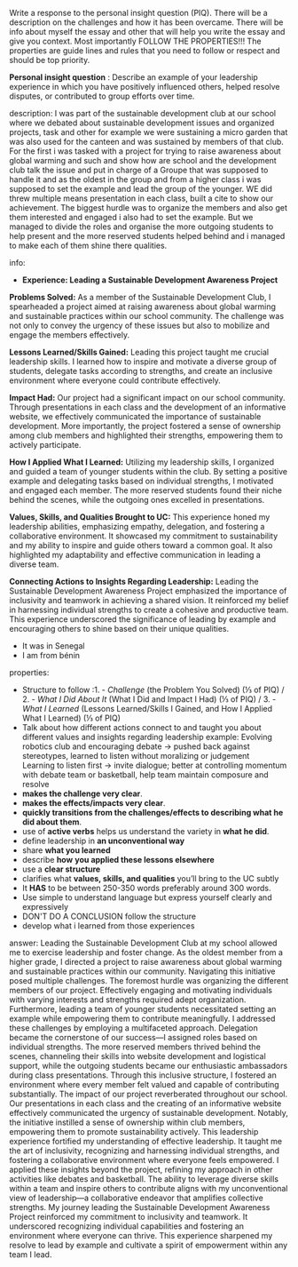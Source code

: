 
Write a response to the personal insight question (PIQ). There will be a description on the challenges and how it has been overcame. There will be info about myself the essay and other that will help you write the essay and give you context. Most importantly FOLLOW THE PROPERTIES!!! The properties are guide lines and rules that you need to follow or respect and should be top priority.

**Personal insight question** : Describe an example of your leadership experience in which you have positively influenced others, helped resolve disputes, or contributed to group efforts over time.

description:
I was part of the sustainable development club at our school where we debated about sustainable development issues and organized projects, task and other for example we were sustaining a micro garden that was also used for the canteen and was sustained by members of that club. For the first i was tasked with a project for trying to raise awareness about global warming and such and show how are school and the development club talk the issue and put in charge of a Groupe that was supposed to handle it and as the oldest in the group and from a higher class i was supposed to set the example and lead the group of the younger. WE did threw multiple means presentation in each class, built a cite to show our achievement. The biggest hurdle was to organize the members and also get them interested and engaged i also had to set the example. But we managed to divide the roles and organise the more outgoing students to help present and the more reserved students helped behind and i managed to make each of them shine there qualities.

info:
- **Experience: Leading a Sustainable Development Awareness Project**

**Problems Solved:** As a member of the Sustainable Development Club, I spearheaded a project aimed at raising awareness about global warming and sustainable practices within our school community. The challenge was not only to convey the urgency of these issues but also to mobilize and engage the members effectively.

**Lessons Learned/Skills Gained:** Leading this project taught me crucial leadership skills. I learned how to inspire and motivate a diverse group of students, delegate tasks according to strengths, and create an inclusive environment where everyone could contribute effectively.

**Impact Had:** Our project had a significant impact on our school community. Through presentations in each class and the development of an informative website, we effectively communicated the importance of sustainable development. More importantly, the project fostered a sense of ownership among club members and highlighted their strengths, empowering them to actively participate.

**How I Applied What I Learned:** Utilizing my leadership skills, I organized and guided a team of younger students within the club. By setting a positive example and delegating tasks based on individual strengths, I motivated and engaged each member. The more reserved students found their niche behind the scenes, while the outgoing ones excelled in presentations.

**Values, Skills, and Qualities Brought to UC:** This experience honed my leadership abilities, emphasizing empathy, delegation, and fostering a collaborative environment. It showcased my commitment to sustainability and my ability to inspire and guide others toward a common goal. It also highlighted my adaptability and effective communication in leading a diverse team.

**Connecting Actions to Insights Regarding Leadership:** Leading the Sustainable Development Awareness Project emphasized the importance of inclusivity and teamwork in achieving a shared vision. It reinforced my belief in harnessing individual strengths to create a cohesive and productive team. This experience underscored the significance of leading by example and encouraging others to shine based on their unique qualities.
- It was in Senegal
- I am from bénin

properties:
- Structure to follow :1. - _Challenge_ (the Problem You Solved) (⅓ of PIQ) / 2. - _What I Did About It_ (What I Did and Impact I Had) (⅓ of PIQ) / 3. - _What I Learned_ (Lessons Learned/Skills I Gained, and How I Applied What I Learned) (⅓ of PIQ)
- Talk about how different actions connect to and taught you about different values and insights regarding leadership
example:
Evolving robotics club and encouraging debate → pushed back against stereotypes, learned to listen without moralizing or judgement  
Learning to listen first → invite dialogue; better at controlling momentum with debate team or basketball, help team maintain composure and resolve
- **makes the challenge very clear**.
- **makes the effects/impacts very clear**.
- **quickly transitions from the challenges/effects to describing what he did about them**.
- use of **active verbs** helps us understand the variety in **what he did**. 
- define leadership in **an unconventional way**
- share **what you learned**
- describe **how** **you applied these lessons elsewhere**
- use a **clear structure**
- clarifies what **values, skills, and qualities** you’ll bring to the UC subtly
- It **HAS** to be between 250-350 words preferably around 300 words.
- Use simple to understand language but express yourself clearly and expressively
- DON'T DO A CONCLUSION follow the structure
- develop what i learned from those experiences

answer:
Leading the Sustainable Development Club at my school allowed me to exercise leadership and foster change. As the oldest member from a higher grade, I directed a project to raise awareness about global warming and sustainable practices within our community.
Navigating this initiative posed multiple challenges. The foremost hurdle was organizing the different members of our project. Effectively engaging and motivating individuals with varying interests and strengths required adept organization. Furthermore, leading a team of younger students necessitated setting an example while empowering them to contribute meaningfully.
I addressed these challenges by employing a multifaceted approach. Delegation became the cornerstone of our success—I assigned roles based on individual strengths. The more reserved members thrived behind the scenes, channeling their skills into website development and logistical support, while the outgoing students became our enthusiastic ambassadors during class presentations. Through this inclusive structure, I fostered an environment where every member felt valued and capable of contributing substantially.
The impact of our project reverberated throughout our school. Our presentations in each class and the creating of an informative website effectively communicated the urgency of sustainable development. Notably, the initiative instilled a sense of ownership within club members, empowering them to promote sustainability actively.
This leadership experience fortified my understanding of effective leadership. It taught me the art of inclusivity, recognizing and harnessing individual strengths, and fostering a collaborative environment where everyone feels empowered. I applied these insights beyond the project, refining my approach in other activities like debates and basketball. The ability to leverage diverse skills within a team and inspire others to contribute aligns with my unconventional view of leadership—a collaborative endeavor that amplifies collective strengths.
My journey leading the Sustainable Development Awareness Project reinforced my commitment to inclusivity and teamwork. It underscored recognizing individual capabilities and fostering an environment where everyone can thrive. This experience sharpened my resolve to lead by example and cultivate a spirit of empowerment within any team I lead.

